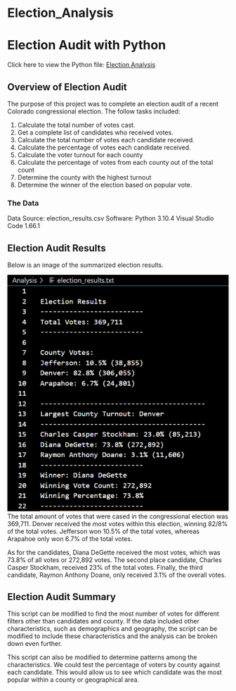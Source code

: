 # Election_Analysis

# Election Audit with Python
Click here to view the Python file: [Election Analysis](https://github.com/dgeroux/election_analysis/blob/main/PyPoll_Challenge.py)

## Overview of Election Audit
The purpose of this project was to complete an election audit of a recent Colorado congressional election. The follow tasks included:
1. Calculate the total number of votes cast.
2. Get a complete list of candidates who received votes.
3. Calculate the total number of votes each candidate received.
4. Calculate the percentage of votes each candidate received.
5. Calculate the voter turnout for each county
6. Calculate the percentage of votes from each county out of the total count
7. Determine the county with the highest turnout
8. Determine the winner of the election based on popular vote. 

### The Data
Data Source: election_results.csv
Software: Python 3.10.4    Visual Studio Code 1.66.1

## Election Audit Results
Below is an image of the summarized election results.

![Election Results](https://github.com/dgeroux/election_analysis/blob/main/analysis/Election_Analysis_Deliverable_2.PNG)
The total amount of votes that were cased in the congressional election was 369,711. Denver received the most votes within this election, winning 82/8% of the total votes. Jefferson won 10.5% of the total votes, whereas Arapahoe only won 6.7% of the total votes.

As for the candidates, Diana DeGette received the most votes, which was 73.8% of all votes or  272,892 votes. The second place candidate, Charles Casper Stockham, received 23% of the total votes. Finally, the third candidate, Raymon Anthony Doane, only received 3.1% of the overall votes. 

## Election Audit Summary
This script can be modified to find the most number of votes for different filters other than candidates and county. If the data included other characteristics, such as demographics and geography, the script can be modified to include these characteristics and the analysis can be broken down even further.

This script can also be modified to determine patterns among the characteristics. We could test the percentage of voters by county against each candidate. This would allow us to see which candidate was the most popular within a county or geographical area. 
